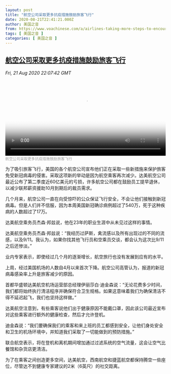 ```yaml
---
layout: post
title: "航空公司采取更多抗疫措施鼓励旅客飞行"
date: 2020-08-21T22:41:21.000Z
author: 美国之音
from: https://www.voachinese.com/a/airlines-taking-more-steps-to-encourage-travel-during-pandemic-20200821/5553254.html
tags: [ 美国之音 ]
categories: [ 美国之音 ]
---
```

<!--1598049681000-->
[航空公司采取更多抗疫措施鼓励旅客飞行](https://www.voachinese.com/a/airlines-taking-more-steps-to-encourage-travel-during-pandemic-20200821/5553254.html)
------

<div>
<div><i>Fri, 21 Aug 2020 22:07:42 GMT</i></div><video poster="https://images.weserv.nl?url=gdb.voanews.com/67779f52-dc01-470e-a0d9-df4fe2243e53_tv_r1_s_w900.jpg" src="https://av.voanews.com/Videoroot/Pangeavideo/2020/08/6/67/67779f52-dc01-470e-a0d9-df4fe2243e53_240p.mp4" style="width:100%" controls></video><div><small style="color: #999;">航空公司采取更多抗疫措施鼓励旅客飞行</small></div><p>为了吸引旅客飞行，美国的各个航空公司宣布他们正在采取一些新措施来保护旅客免受新冠病毒的侵害。采取这项新的举动是因为航空乘客再次减少。达美航空公司最近公布了第二季度近60亿美元的亏损，许多航空公司都在鼓励员工提早退休，以减少联邦薪资援助10月到期后的裁员需求。</p><p>几个月来，航空公司一直在向受惊吓的公众保证飞行安全，不会让他们接触到新冠病毒。但是人们并不信服，因为本周美国新冠确诊病例超过了540万，死于这种疾病的人数超过了17万。</p><p>达美航空乘务员杰森·邦兹说，他在23年的职业生涯中从未见过这样的事情。</p><p>达美航空乘务员杰森·邦兹说：“我经历过萨斯，禽流感以及所有出现过的不同的流感，以及9/11。我认为，如果你找其他飞行员和空乘员交谈，都会认为这次比9/11之后还惨淡。”</p><p>业内专家表示，即使经过几个月的逐渐增长，航空旅行也没有发展到应有的水平。</p><p>上周，经过美国机场的人数自4月以来首次下降。航空公司高管认为，报道的新冠病毒感染率上升是旅客减少的原因。</p><p>首都华盛顿达美航空机场运营部总经理伊丽莎白·迪金森说：“无论花费多少时间，我们都将始终执行清洁程序并确保符合卫生规格。如果这意味着我们为确保清洁不得不延迟起飞，我们也坚持这样做。”</p><p>达美航空注意到，有些乘客说他们出于健康原因不能戴口罩，因此该公司最近宣布对这些乘客进行额外的健康检查，然后才允许登机。</p><p>迪金森说：“我们要确保我们的乘客和来上班的员工都感到安全，让他们身处安全和卫生的机场环境中，并知道我们采取了一切能做到的预防措施。”</p><p>联合航空表示，将在登机和离机期间增加通过过滤系统的空气流量，这会让空气比餐馆和杂货店更清洁。</p><p>为了在乘客之间创造更多空间，达美航空，西南航空和捷蓝航空都保持腾空一些座位，尽管达不到健康专家建议的2米（6英尺）的社交距离。</p>
</div>
